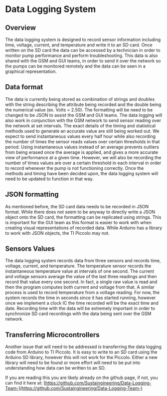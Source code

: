 # Data Logging System

## Overview
  The data logging system is designed to record sensor information including time, voltage, current, and temperature and write it to an SD card. Once written on the SD card the data can be accessed by a technician in order to monitor pump performance and perform troubleshooting. This data is also shared with the GSM and GUI teams, in order to send it over the network so the pumps can be monitored remotely and the data can be seen in a graphical representation.
  
## Data format 
  The data is currently being stored as combination of strings and doubles with the string describing the attribute being recorded and the double being the numerical value (ex. Volts = 2.50). The formatting will be need to be changed to be JSON to assist the GSM and GUI teams. The data logging will also work in conjunction with the GSM network to send sensor reading over the network at set intervals. The exact details of the timing and statistical methods used to generate an accurate value are still being worked out. We expect to send instantaneous values every half hour while also recording the number of times the sensor reads values over certain thresholds in that period. Using instantaneous values instead of an average prevents outliers from being erased once the average is applied, and gives a more accurate view of performance at a given time. However, we will also be recording the number of times values are over a certain threshold in each interval in order to record whenever the pump is not functioning correctly. Once the methods and timing have been decided upon, the data logging system will need to be updated to function in that way.

  
## JSON formatting
  As mentioned before, the SD card data needs to be recorded in JSON format. While there does not seem to be anyway to directly write a JSON object onto the SD card, the formatting can be replicated using strings. This is important for the GUI team as this format is easier to work with when creating visual representations of recorded data. While Arduino has a library to work with JSON objects, the TI Piccolo may not. 

  
## Sensors Values
  The data logging system records data from three sensors and records time, voltage, current, and temperature. The temperature sensor records the instantaneous temperature value at intervals of one second. The current and voltage sensors average the value of the last three readings and then record that value every one second. In fact, a single raw value is read and then the program computes both current and voltage from that. A similar process is used to record temperature from a voltage reading. For now, the system records the time in seconds since it has started running, however once we implement a clock IC the time recorded will be the exact time and date. Recording time with the data will be extremely important in order to synchronize SD card recordings with the data being sent over the GSM network. 

  
## Transferring Microcontrollers
  Another issue that will need to be addressed is transferring the data logging code from Arduino to TI Piccolo. It is easy to write to an SD card using the Arduino SD library, however this will not work for the Piccolo. Either a new library will need to be found or more effort will need to be put into understanding how data can be written to an SD. 

If you are reading this you are likely already on the github page, if not, you can find it here at: [https://github.com/Sustaingineering/Data-Logging-Team-](https://github.com/Sustaingineering/Data-Logging-Team-)
